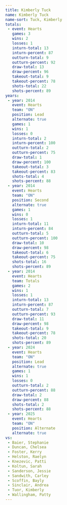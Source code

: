 ```yaml
---
title: Kimberly Tuck
name: Kimberly Tuck
name-sort: Tuck, Kimberly
totals:
 - event: Hearts
   games: 3
   wins: 2
   losses: 1
   inturn-total: 13
   inturn-percent: 87
   outturn-total: 9
   outturn-percent: 92
   draw-total: 13
   draw-percent: 96
   takeout-total: 9
   takeout-percent: 78
   shots-total: 22
   shots-percent: 89
years:
 - year: 2014
   event: Hearts
   team: "ON"
   position: Lead
   alternate: true
   games: 1
   wins: 1
   losses: 0
   inturn-total: 2
   inturn-percent: 100
   outturn-total: 2
   outturn-percent: 75
   draw-total: 1
   draw-percent: 100
   takeout-total: 3
   takeout-percent: 83
   shots-total: 4
   shots-percent: 88
 - year: 2014
   event: Hearts
   team: "ON"
   position: Second
   alternate: true
   games: 1
   wins: 0
   losses: 1
   inturn-total: 11
   inturn-percent: 84
   outturn-total: 5
   outturn-percent: 100
   draw-total: 10
   draw-percent: 98
   takeout-total: 6
   takeout-percent: 75
   shots-total: 16
   shots-percent: 89
 - year: 2014
   event: Hearts
   team: Totals
   games: 2
   wins: 1
   losses: 1
   inturn-total: 13
   inturn-percent: 87
   outturn-total: 7
   outturn-percent: 93
   draw-total: 11
   draw-percent: 98
   takeout-total: 9
   takeout-percent: 78
   shots-total: 20
   shots-percent: 89
 - year: 2024
   event: Hearts
   team: "ON"
   position: Lead
   alternate: true
   games: 1
   wins: 1
   losses: 0
   outturn-total: 2
   outturn-percent: 88
   draw-total: 2
   draw-percent: 88
   shots-total: 2
   shots-percent: 88
 - year: 2025
   event: Hearts
   team: "ON"
   position: Alternate
   alternate: true
vs:
 - Baier, Stephanie
 - Duncan, Chelsea
 - Foster, Kerry
 - Helston, Raelyn
 - Knezevic, Patti
 - Koltun, Sarah
 - Sanderson, Jessie
 - Sandwith, Carley
 - Scoffin, Bayly
 - Sinclair, Andrea
 - Tuor, Kimberly
 - Wallingham, Patty
---
```

